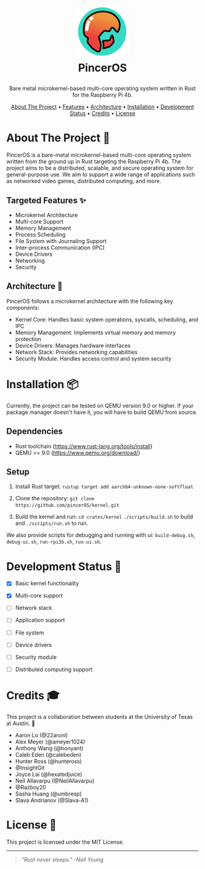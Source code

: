<!-- LOGO -->
<br />
<h1>
<p align="center">
  <img src="/img/pinceros.svg" alt="Logo" width="140" height="140">
  <br>PincerOS
</h1>
  <p align="center">
    Bare metal microkernel-based multi-core operating system written in Rust for the Raspberry Pi 4b.
    <br />
    </p>
</p>
<p align="center">
  <a href="#about-the-project-">About The Project</a> •
  <a href="#targeted-features-">Features</a> •
  <a href="#architecture-">Architecture</a> •
  <a href="#installation-">Installation</a> •
  <a href="#development-status-">Development Status</a> •
  <a href="#credits-">Credits</a> •
  <a href="#license-">License</a>
</p>  

<!--
<p align="center">
  add clip here when we have something cool to show
![screenshot](clip.gif)
</p>                                                                                                                             
                                                                                                                                                      

                                                                                                                                                      -->
# About The Project 🦀

PincerOS is a bare-metal microkernel-based multi-core operating system written from the ground up in Rust targeting the Raspberry Pi 4b. The project aims to be a distributed, scalable, and secure operating system for general-purpose use. We aim to support a wide range of applications such as networked video games, distributed computing, and more.

## Targeted Features ✨

- Microkernel Architecture
- Multi-core Support
- Memory Management
- Process Scheduling
- File System with Journaling Support
- Inter-process Communication (IPC)
- Device Drivers
- Networking
- Security

## Architecture 📐
PincerOS follows a microkernel architecture with the following key components:

- Kernel Core: Handles basic system operations, syscalls, scheduling, and IPC
- Memory Management: Implements virtual memory and memory protection
- Device Drivers: Manages hardware interfaces
- Network Stack: Provides networking capabilities
- Security Module: Handles access control and system security

# Installation 📦
Currently, the project can be tested on QEMU version 9.0 or higher. If your package manager doesn't have it, you will have to build QEMU from source.

## Dependencies
- Rust toolchain (https://www.rust-lang.org/tools/install)
- QEMU >= 9.0 (https://www.qemu.org/download/)

<!--
- llvm (https://llvm.org/docs/GettingStarted.html):
```brew install llvm``` or ```sudo apt-get install llvm```

**MacOS**
For a temporary fix on MacOS for issues related to llvm-objcopy:
```brew install binutils```
```sudo ln -s $(which gobjcopy) /usr/local/bin/llvm-objcopy```
-->

## Setup
1. Install Rust target:
```rustup target add aarch64-unknown-none-softfloat```

2. Clone the repository:
```git clone https://github.com/pincerOS/kernel.git```

3. Build the kernel and run:
```cd crates/kernel```
```./scripts/build.sh``` to build and
```./scripts/run.sh``` to run.

We also provide scripts for debugging and running with ui:
`build-debug.sh`, `debug-ui.sh`, `run-rpi3b.sh`, `run-ui.sh`.


# Development Status 🚧

- [x] Basic kernel functionality
- [x] Multi-core support
- [ ] Network stack
- [ ] Application support
- [ ] File system
- [ ] Device drivers
- [ ] Security module
- [ ] Distributed computing support


# Credits 🎓
This project is a collaboration between students at the University of Texas at Austin. 🤘

- Aaron Lo (@22aronl)
- Alex Meyer (@ameyer1024)
- Anthony Wang (@honyant)
- Caleb Eden (@calebeden)
- Hunter Ross (@hunteross)
- @InsightGit
- Joyce Lai (@hexatedjuice)
- Neil Allavarpu (@NeilAllavarpu)
- @Razboy20
- Sasha Huang (@umbresp)
- Slava Andrianov (@Slava-A1)

# License 📝

This project is licensed under the MIT License.

---

> _"Rust never sleeps." -Neil Young_
